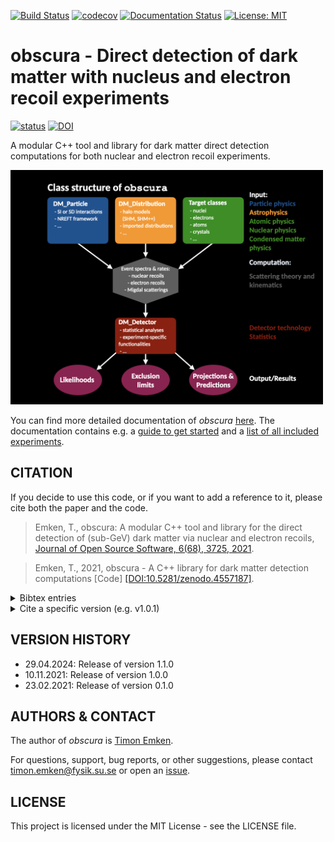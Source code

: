 [![Build Status](https://github.com/temken/obscura/workflows/Build%20Status/badge.svg)](https://github.com/temken/obscura/actions)
[![codecov](https://codecov.io/gh/temken/obscura/branch/main/graph/badge.svg)](https://codecov.io/gh/temken/obscura)
[![Documentation Status](https://readthedocs.org/projects/obscura/badge/?version=latest)](https://obscura.readthedocs.io/en/latest/?badge=latest)
[![License: MIT](https://img.shields.io/badge/License-MIT-blue.svg)](https://opensource.org/licenses/MIT)

# obscura - Direct detection of dark matter with nucleus and electron recoil experiments

[![status](https://joss.theoj.org/papers/fd8076268036956d3bf08193c4fc2db9/status.svg)](https://joss.theoj.org/papers/fd8076268036956d3bf08193c4fc2db9)
[![DOI](https://zenodo.org/badge/DOI/10.5281/zenodo.4557187.svg)](https://doi.org/10.5281/zenodo.4557187)

A modular C++ tool and library for dark matter direct detection computations for both nuclear and electron recoil experiments.

<img src="paper/FlowChart.png" width="500">

You can find more detailed documentation of *obscura* [here](https://obscura.readthedocs.io/en/latest/index.html). The documentation contains e.g. a [guide to get started](https://obscura.readthedocs.io/en/latest/01_Getting_Started.html) and a [list of all included experiments](https://obscura.readthedocs.io/en/latest/08_Experiments.html).

## CITATION

If you decide to use this code, or if you want to add a reference to it, please cite both the paper and the code.

> Emken, T., obscura: A modular C++ tool and library for the direct detection of (sub-GeV) dark matter via nuclear and electron recoils, [Journal of Open Source Software, 6(68), 3725, 2021](https://joss.theoj.org/papers/10.21105/joss.03725).

> Emken, T., 2021, obscura - A C++ library for dark matter detection computations [Code] [[DOI:10.5281/zenodo.4557187]](https://zenodo.org/record/4557187).

<details><summary>Bibtex entries</summary>
<p>

```
@article{Emken:2021uzb,
    author = "Emken, Timon",
    title = "{obscura: A modular C++ tool and library for the direct detection of (sub-GeV) dark matter via nuclear and electron recoils}",
    eprint = "2112.01489",
    archivePrefix = "arXiv",
    primaryClass = "hep-ph",
    doi = "10.21105/joss.03725",
    journal = "J. Open Source Softw.",
    volume = "6",
    pages = "3725",
    year = "2021"
}
```

```
@software{obscura,
  author = {Emken, Timon},
  title = {{obscura - A C++ library for dark matter detection computations [Code]}},
  year         = {2021},
  publisher    = {Zenodo},
  doi          = {DOI:10.5281/zenodo.4557187},
  url          = {https://doi.org/10.5281/zenodo.4557187},
  howpublished={The code can be found under \url{https://github.com/temken/obscura}.}
}
```

</p>
</details>

<details><summary>Cite a specific version (e.g. v1.0.1)</summary>
<p>

If you want to cite a specific version, please cite the respective DOI that can be found [here](https://zenodo.org/record/4557187). For example, for v1.0.1:

> Emken, T., 2021, obscura - A C++ library for dark matter detection computations [Code v1.0.1] [[DOI:10.5281/zenodo.5956877]](https://zenodo.org/record/5956877).

The corresponding bibtex entry:

```
@software{obscura_1_0_1,
  author = {Emken, Timon},
  title = {{obscura - A C++ library for dark matter detection computations [Code, v1.0.1]}},
  year         = {2021},
  publisher    = {Zenodo},
  version      = {v1.0.1},
  doi          = {DOI:10.5281/zenodo.5956877},
  url          = {https://doi.org/10.5281/zenodo.5956877},
  howpublished={The code can be found under \url{https://github.com/temken/obscura}.}
}
```

</p>
</details>

## VERSION HISTORY

- 29.04.2024: Release of version 1.1.0
- 10.11.2021: Release of version 1.0.0
- 23.02.2021: Release of version 0.1.0

## AUTHORS & CONTACT

The author of *obscura* is [Timon Emken](https://timonemken.com/).

For questions, support, bug reports, or other suggestions, please contact [timon.emken@fysik.su.se](mailto:timon.emken@fysik.su.se) or open an [issue](https://github.com/temken/obscura/issues).


## LICENSE

This project is licensed under the MIT License - see the LICENSE file.
